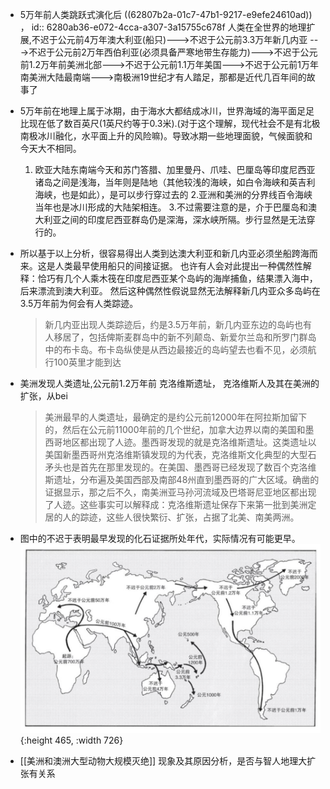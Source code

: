 - 5万年前人类跳跃式演化后 ((62807b2a-01c7-47b1-9217-e9efe24610ad)) ，
  id:: 6280ab36-e072-4cca-a307-3a15755c678f
  人类在全世界的地理扩展,不迟于公元前4万年澳大利亚(船只)--->不迟于公元前3.3万年新几内亚
  --->不迟于公元前2万年西伯利亚(必须具备严寒地带生存能力)--->不迟于公元前1.2万年前美洲北部--->不迟于公元前1.1万年美国--->不迟于公元前1万年南美洲大陆最南端--->南极洲19世纪才有人踏足，那都是近代几百年间的故事了
- 5万年前在地理上属于冰期，由于海水大都结成冰川，世界海域的海平面足足比现在低了数百英尺(1英尺约等于0.3米).(对于这个理解，现代社会不是有北极南极冰川融化，水平面上升的风险嘛)。导致冰期一些地理面貌，气候面貌和今天大不相同。
  1. 欧亚大陆东南端今天和苏门答腊、加里曼丹、爪哇、巴厘岛等印度尼西亚诸岛之间是浅海，当年则是陆地（其他较浅的海峡，如白令海峡和英吉利海峡，也是如此），是可以步行穿过去的
  2.亚洲和美洲的分界线百令海峡当年也是冰川形成的大陆架相连。
  3.不过需要注意的是，介于巴厘岛和澳大利亚之间的印度尼西亚群岛仍是深海，深水峡所隔。步行显然是无法穿行的。
- 所以基于以上分析，很容易得出人类到达澳大利亚和新几内亚必须坐船跨海而来。这是人类最早使用船只的间接证据。
  也许有人会对此提出一种偶然性解释：恰巧有几个人乘木筏在印度尼西亚某个岛屿的海岸捕鱼，结果漂入海中，后来漂流到澳大利亚。
  然后这种偶然性假说显然无法解释新几内亚众多岛屿在3.5万年前为何会有人类踪迹。
  >新几内亚出现人类踪迹后，约是3.5万年前，新几内亚东边的岛屿也有人移居了，包括俾斯麦群岛中的新不列颠岛、新爱尔兰岛和所罗门群岛中的布卡岛。布卡岛纵使是从西边最接近的岛屿望去也看不见，必须航行100英里才能到达
- 美洲发现人类遗址,公元前1.2万年前
  克洛维斯遗址，
  克洛维斯人及其在美洲的扩张，从bei
  
  >美洲最早的人类遗址，最确定的是约公元前12000年在阿拉斯加留下的，然后在公元前11000年前的几个世纪，加拿大边界以南的美国和墨西哥地区都出现了人迹。墨西哥发现的就是克洛维斯遗址。这类遗址以美国新墨西哥州克洛维斯镇发现的为代表，克洛维斯文化典型的大型石矛头也是首先在那里发现的。在美国、墨西哥已经发现了数百个克洛维斯遗址，分布遍及美国西部及南部48州直到墨西哥的广大区域。确凿的证据显示，那之后不久，南美洲亚马孙河流域及巴塔哥尼亚地区都出现了人迹。这些事实可以解释成：克洛维斯遗址保存下来第一批到美洲定居的人的踪迹，这些人很快繁衍、扩张，占据了北美、南美两洲。
- 图中的不迟于表明最早发现的化石证据所处年代，实际情况有可能更早。
  ![人类在全世界的扩展示意图.png](../assets/人类在全世界的扩展示意图_1652536603093_0.png){:height 465, :width 726}
- [[美洲和澳洲大型动物大规模灭绝]] 现象及其原因分析，是否与智人地理大扩张有关系